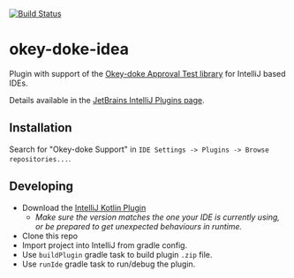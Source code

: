 [![Build Status](https://github.com/s4nchez/okey-doke-idea/workflows/CI/badge.svg)](https://github.com/s4nchez/okey-doke-idea/actions)

# okey-doke-idea
Plugin with support of the [Okey-doke Approval Test library](https://github.com/dmcg/okey-doke) for IntelliJ based IDEs.

Details available in the [JetBrains IntelliJ Plugins page](https://plugins.jetbrains.com/idea/plugin/9424-okey-doke-support).

## Installation
Search for "Okey-doke Support" in `IDE Settings -> Plugins -> Browse repositories...`.

## Developing
* Download the [IntelliJ Kotlin Plugin](https://plugins.jetbrains.com/idea/plugin/6954-kotlin)
  * _Make sure the version matches the one your IDE is currently using, or be prepared to get unexpected behaviours in runtime._
* Clone this repo
* Import project into IntelliJ from gradle config.
* Use `buildPlugin` gradle task to build plugin `.zip` file.
* Use `runIde` gradle task to run/debug the plugin.
